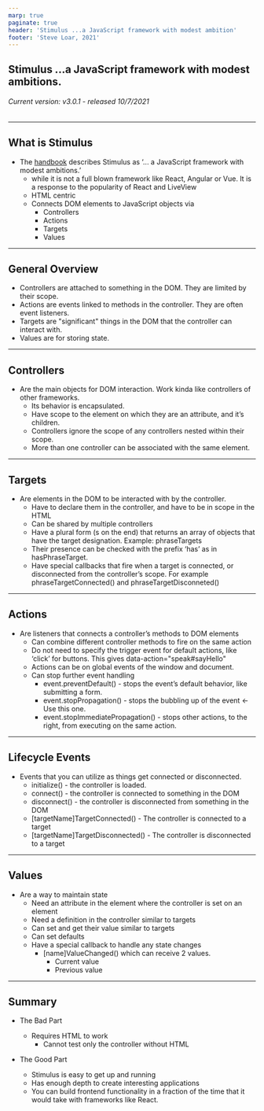 ```yaml
---
marp: true
paginate: true
header: 'Stimulus ...a JavaScript framework with modest ambition'
footer: 'Steve Loar, 2021'
---
```


## Stimulus ...a JavaScript framework with modest ambitions.

###### *Current version: v3.0.1 - released 10/7/2021*

---
## What is Stimulus
- The [handbook](https://stimulus.hotwired.dev/handbook/introduction) describes Stimulus as ‘... a JavaScript framework with modest ambitions.’ 
  - while it is not a full blown framework like React, Angular or Vue. It is a response to the popularity of React and LiveView
  - HTML centric
  - Connects DOM elements to JavaScript objects via
    - Controllers
    - Actions
    - Targets
    - Values
---
## General Overview
- Controllers are attached to something in the DOM. They are limited by their scope.
- Actions are events linked to methods in the controller. They are often event listeners.
- Targets are "significant" things in the DOM that the controller can interact with.  
- Values are for storing state.
---
## Controllers
- Are the main objects for DOM interaction. Work kinda like controllers of other frameworks. 
  - Its behavior is encapsulated.
  - Have scope to the element on which they are an attribute, and it’s children.
  - Controllers ignore the scope of any controllers nested within their scope.
  - More than one controller can be associated with the same element.
---
## Targets
- Are elements in the DOM to be interacted with by the controller.
  - Have to declare them in the controller, and have to be in scope in the HTML
  - Can be shared by multiple controllers
  - Have a plural form (s on the end) that returns an array of objects that have the target designation. Example: phraseTargets
  - Their presence can be checked with the prefix ‘has’ as in hasPhraseTarget.
  - Have special callbacks that fire when a target is connected, or disconnected from the controller’s scope. For example phraseTargetConnected() and phraseTargetDisconneted()
---
## Actions
- Are listeners that connects a controller’s methods to DOM elements
  - Can combine different controller methods to fire on the same action
  - Do not need to specify the trigger event for default actions, like ‘click’ for buttons. This gives data-action="speak#sayHello"
  - Actions can be on global events of the window and document.
  - Can stop further event handling 
    - event.preventDefault() - stops the event’s default behavior, like submitting a form.
    - event.stopPropagation() - stops the bubbling up of the event <- Use this one.
    - event.stopImmediatePropagation() - stops other actions, to the right, from executing on the same action.
---
## Lifecycle Events
- Events that you can utilize as things get connected or disconnected.
  - initialize() - the controller is loaded.
  - connect() - the controller is connected to something in the DOM
  - disconnect() - the controller is disconnected from something in the DOM
  - \[targetName\]TargetConnected() - The controller is connected to a target
  - \[targetName\]TargetDisconnected() - The controller is disconnected to a target
---
## Values
- Are a way to maintain state
  - Need an attribute in the element where the controller is set on an element
  - Need a definition in the controller similar to targets
  - Can set and get their value similar to targets
  - Can set defaults
  - Have a special callback to handle any state changes
    - \[name\]ValueChanged() which can receive 2 values.
      - Current value
      - Previous value
---
## Summary
- The Bad Part
  - Requires HTML to work
    - Cannot test only the controller without HTML

- The Good Part
  - Stimulus is easy to get up and running
  - Has enough depth to create interesting applications
  - You can build frontend functionality in a fraction of the time that it would take with frameworks like React.